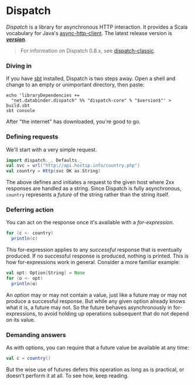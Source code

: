 Dispatch
========

*Dispatch* is a library for asynchronous HTTP interaction. It provides
 a Scala vocabulary for Java's [async-http-client][ahc]. The latest
 release version is [**$version$**]($version_link$).

> For information on Dispatch 0.8.x, see
  [dispatch-classic](http://dispatch-classic.databinder.net/).

[ahc]: https://github.com/AsyncHttpClient/async-http-client
[classic]: http://dispatch-classic.databinder.net/

### Diving in

If you have [sbt][sbt] installed, Dispatch is two steps away. Open a
shell and change to an empty or unimportant directory, then paste:

[sbt]: https://github.com/harrah/xsbt/wiki/

    echo 'libraryDependencies += 
      "net.databinder.dispatch" %% "dispatch-core" % "$version$"' > build.sbt
    sbt console

After "the internet" has downloaded, you're good to go.

### Defining requests

We'll start with a very simple request.

```scala
import dispatch._, Defaults._
val svc = url("http://api.hostip.info/country.php")
val country = Http(svc OK as.String)
```

The above defines and initiates a request to the given host where 2xx
responses are handled as a string. Since Dispatch is fully
asynchronous, `country` represents a *future* of the string rather
than the string itself.

### Deferring action

You can act on the response once it's available with a
*for-expression*.

```scala
for (c <- country)
  println(c)
```

This for-expression applies to any *successful* response that is
eventually produced. If no successful response is produced, nothing is
printed. This is how for-expressions work in general. Consider a more
familiar example:

```scala
val opt: Option[String] = None
for (o <- opt)
  println(o)
```

An *option* may or may not contain a value, just like a future may or
may not produce a successful response. But while any given option
already knows what it is, a future may not. So the future behaves
asynchronously in for-expressions, to avoid holding up operations
subsequent that do not depend on its value.

### Demanding answers

As with options, you can require that a future value be available at
any time:

```scala
val c = country()
```

But the wise use of futures defers this operation as long as is
practical, or doesn't perform it at all. To see how, keep reading.
